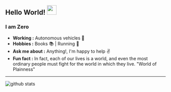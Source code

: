 ## Hello World! <img src="https://raw.githubusercontent.com/iampavangandhi/iampavangandhi/master/gifs/Hi.gif" width="30px"></h2>

### I am Zero 
-  **Working :** Autonomous vehicles :blue_car:
-  **Hobbies :** Books :books: | Running :runner:
-  **Ask me about :** Anything!, I'm happy to help :v: 
-  **Fun fact :** In fact, each of our lives is a world, and even the most ordinary people must fight for the world in which they live. "World of Plainness"

---------------------------------------------------------------------------------------------------------------------------------------------------------------------------------

![github stats](https://github-readme-stats.vercel.app/api?username=daohu527&show_icons=true)
